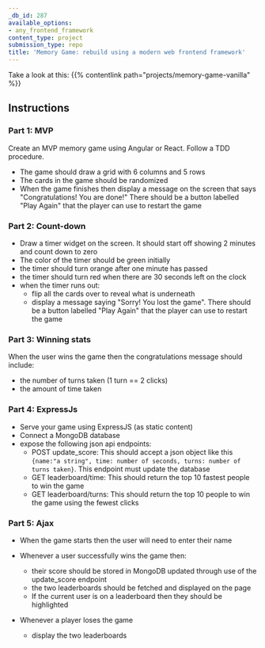 ```yaml
---
_db_id: 287
available_options:
- any_frontend_framework
content_type: project
submission_type: repo
title: 'Memory Game: rebuild using a modern web frontend framework'
---
```


Take a look at this: {{% contentlink path="projects/memory-game-vanilla" %}}

## Instructions

### Part 1: MVP

Create an MVP memory game using Angular or React. Follow a TDD procedure.

- The game should draw a grid with 6 columns and 5 rows
- The cards in the game should be randomized
- When the game finishes then display a message on the screen that says "Congratulations! You are done!" There should be a button labelled "Play Again" that the player can use to restart the game

### Part 2: Count-down

- Draw a timer widget on the screen. It should start off showing 2 minutes and count down to zero
- The color of the timer should be green initially
- the timer should turn orange after one minute has passed
- the timer should turn red when there are 30 seconds left on the clock
- when the timer runs out:
  - flip all the cards over to reveal what is underneath
  - display a message saying "Sorry! You lost the game". There should be a button labelled "Play Again" that the player can use to restart the game

### Part 3: Winning stats

When the user wins the game then the congratulations message should include:

- the number of turns taken (1 turn == 2 clicks)
- the amount of time taken

### Part 4: ExpressJs

- Serve your game using ExpressJS (as static content)
- Connect a MongoDB database
- expose the following json api endpoints:
  - POST update_score: This should accept a json object like this `{name:"a string", time: number of seconds, turns: number of turns taken}`. This endpoint must update the database
  - GET leaderboard/time: This should return the top 10 fastest people to win the game
  - GET leaderboard/turns: This should return the top 10 people to win the game using the fewest clicks

### Part 5: Ajax

- When the game starts then the user will need to enter their name

- Whenever a user successfully wins the game then:

  - their score should be stored in MongoDB updated through use of the update_score endpoint
  - the two leaderboards should be fetched and displayed on the page
  - If the current user is on a leaderboard then they should be highlighted

- Whenever a player loses the game
  - display the two leaderboards
